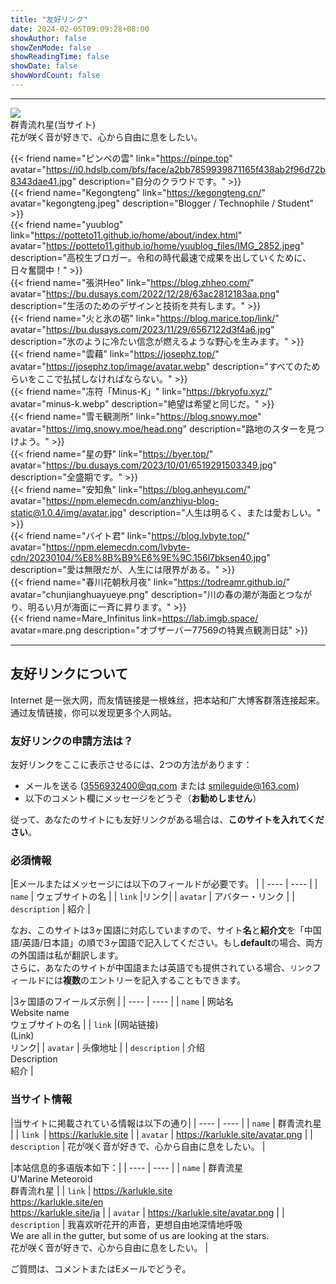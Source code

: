 ```yaml
---  
title: "友好リンク"
date: 2024-02-05T09:09:28+08:00
showAuthor: false
showZenMode: false
showReadingTime: false
showDate: false
showWordCount: false
---  
```



<div tag="friends">
	<hr/>
	<div class="flex author">
		<img class="!mt-0 !mb-0 h-24 w-24 rounded-full ltr:mr-4 rtl:ml-4 medium-zoom-image" src="/avatar.png" referrerpolicy="no-referrer">
		<div class="place-self-center" >
			<div class="font-semibold leading-6 text-neutral-800 decoration-primary-500 hover:underline hover:underline-offset-2  dark:text-neutral-300">
				群青流れ星(当サイト)
			</div>
			<div class="text-[0.8rem] leading-3 text-neutral-500 dark:text-neutral-400">
				花が咲く音が好きで、心から自由に息をしたい。
			</div>
		</div>
	</div>
</div>


{{< friend name="ピンペの雲" link="https://pinpe.top" avatar="https://i0.hdslb.com/bfs/face/a2bb7859939871165f438ab2f96d72b8343dae41.jpg" description="自分のクラウドです。" >}}  
{{< friend name="Kegongteng" link="https://kegongteng.cn/" avatar="kegongteng.jpeg" description="Blogger / Technophile / Student" >}}  
{{< friend name="yuublog" link="https://potteto11.github.io/home/about/index.html" avatar="https://potteto11.github.io/home/yuublog_files/IMG_2852.jpeg" description="高校生ブロガー。令和の時代最速で成果を出していくために、日々奮闘中！" >}}  
{{< friend name="張洪Heo" link="https://blog.zhheo.com/" avatar="https://bu.dusays.com/2022/12/28/63ac2812183aa.png" description="生活のためのデザインと技術を共有します。" >}}  
{{< friend name="火と氷の砺" link="https://blog.marice.top/link/" avatar="https://bu.dusays.com/2023/11/29/6567122d3f4a6.jpg" description="氷のように冷たい信念が燃えるような野心を生みます。" >}}  
{{< friend name="雲藉" link="https://josephz.top/" avatar="https://josephz.top/image/avatar.webp" description="すべてのためらいをここで払拭しなければならない。" >}}  
{{< friend name="冻符「Minus-K」" link="https://bkryofu.xyz/" avatar="minus-k.webp" description="絶望は希望と同じだ。" >}}  
{{< friend name="雪モ観測所" link="https://blog.snowy.moe" avatar="https://img.snowy.moe/head.png" description="路地のスターを見つけよう。" >}}  
{{< friend name="星の野" link="https://byer.top/" avatar="https://bu.dusays.com/2023/10/01/6519291503349.jpg" description="全盛期です。" >}}  
{{< friend name="安知魚" link="https://blog.anheyu.com/" avatar="https://npm.elemecdn.com/anzhiyu-blog-static@1.0.4/img/avatar.jpg" description="人生は明るく、または愛おしい。" >}}  
{{< friend name="バイト君" link="https://blog.lvbyte.top/" avatar="https://npm.elemecdn.com/lvbyte-cdn/20230104/%E8%8B%B9%E6%9E%9C.156l7bksen40.jpg" description="愛は無限だが、人生には限界がある。" >}}  
{{< friend name="春川花朝秋月夜" link="https://todreamr.github.io/" avatar="chunjianghuayueye.png" description="川の春の潮が海面とつながり、明るい月が海面に一斉に昇ります。" >}}  
{{< friend name=Mare_Infinitus link=https://lab.imgb.space/ avatar=mare.png description="オブザーバー77569の特異点観測日誌" >}}

----
## 友好リンクについて
Internet 是一张大网，而友情链接是一根蛛丝，把本站和广大博客群落连接起来。通过友情链接，你可以发现更多个人网站。  
### 友好リンクの申請方法は？
友好リンクをここに表示させるには、2つの方法があります：
- メールを送る ([3556932400@qq.com](mailto:3556932400@qq.com?body=name%3A%20%0Alink%3A%20%0Aavatar%3A%20%0Adescrition%3A%20) または [smileguide@163.com](mailto:smileguide@163.com?body=name%3A%20%0Alink%3A%20%0Aavatar%3A%20%0Adescrition%3A%20))
- 以下のコメント欄にメッセージをどうぞ（**お勧めしません**）  

従って、あなたのサイトにも友好リンクがある場合は、**このサイトを入れてください**。
### 必須情報
|Eメールまたはメッセージには以下のフィールドが必要です。  |
|  ----  | ---- |
| `name` | ウェブサイトの名 |
| `link` |リンク|
| `avatar` | アバター・リンク |
| `description` | 紹介 |   

なお、このサイトは3ヶ国語に対応していますので、サイト**名**と**紹介文**を「中国語/英語/日本語」の順で3ヶ国語で記入してください。もし**default**の場合、両方の外国語は私が翻訳します。  
さらに、あなたのサイトが中国語または英語でも提供されている場合、`リンク`フィールドには**複数**のエントリーを記入することもできます。 

|3ヶ国語のフイールズ示例  |
|  ----  | ---- |
| `name` | 网站名<br>Website name<br>ウェブサイトの名  |
| `link` |(网站链接)<br>(Link)<br>リンク|
| `avatar` | 头像地址 |
| `description` | 介绍<br>Description<br>紹介  |   

### 当サイト情報
|当サイトに掲載されている情報は以下の通り|
|  ----  | ---- |
| `name` | 群青流れ星 |
| `link `| https://karlukle.site |
| `avatar` | https://karlukle.site/avatar.png |
| `description` | 花が咲く音が好きで、心から自由に息をしたい。 | 

|本站信息的多语版本如下：|
|  ----  | ---- |
| `name` | 群青流星<br>U'Marine Meteoroid<br>群青流れ星 |
| `link` | https://karlukle.site<br>https://karlukle.site/en<br>https://karlukle.site/ja |
| `avatar` | https://karlukle.site/avatar.png |
| `description` | 我喜欢听花开的声音，更想自由地深情地呼吸<br>We are all in the gutter, but some of us are looking at the stars.<br>花が咲く音が好きで、心から自由に息をしたい。 | 

ご質問は、コメントまたはEメールでどうぞ。  